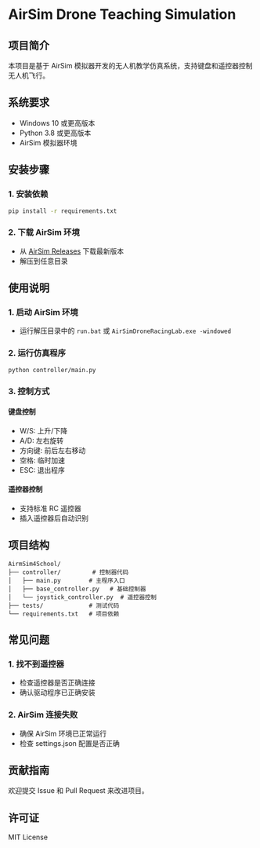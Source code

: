 # AirSim Drone Teaching Simulation

## 项目简介
本项目是基于 AirSim 模拟器开发的无人机教学仿真系统，支持键盘和遥控器控制无人机飞行。

## 系统要求
- Windows 10 或更高版本
- Python 3.8 或更高版本
- AirSim 模拟器环境

## 安装步骤

### 1. 安装依赖
```bash
pip install -r requirements.txt
```

### 2. 下载 AirSim 环境
- 从 [AirSim Releases](https://github.com/microsoft/AirSim/releases) 下载最新版本
- 解压到任意目录

## 使用说明

### 1. 启动 AirSim 环境
- 运行解压目录中的 `run.bat` 或 `AirSimDroneRacingLab.exe -windowed`

### 2. 运行仿真程序
```bash
python controller/main.py
```

### 3. 控制方式

#### 键盘控制
- W/S: 上升/下降
- A/D: 左右旋转
- 方向键: 前后左右移动
- 空格: 临时加速
- ESC: 退出程序

#### 遥控器控制
- 支持标准 RC 遥控器
- 插入遥控器后自动识别

## 项目结构
```
AirmSim4School/
├── controller/         # 控制器代码
│   ├── main.py        # 主程序入口
│   ├── base_controller.py   # 基础控制器
│   └── joystick_controller.py  # 遥控器控制
├── tests/             # 测试代码
└── requirements.txt   # 项目依赖
```

## 常见问题

### 1. 找不到遥控器
- 检查遥控器是否正确连接
- 确认驱动程序已正确安装

### 2. AirSim 连接失败
- 确保 AirSim 环境已正常运行
- 检查 settings.json 配置是否正确

## 贡献指南
欢迎提交 Issue 和 Pull Request 来改进项目。

## 许可证
MIT License